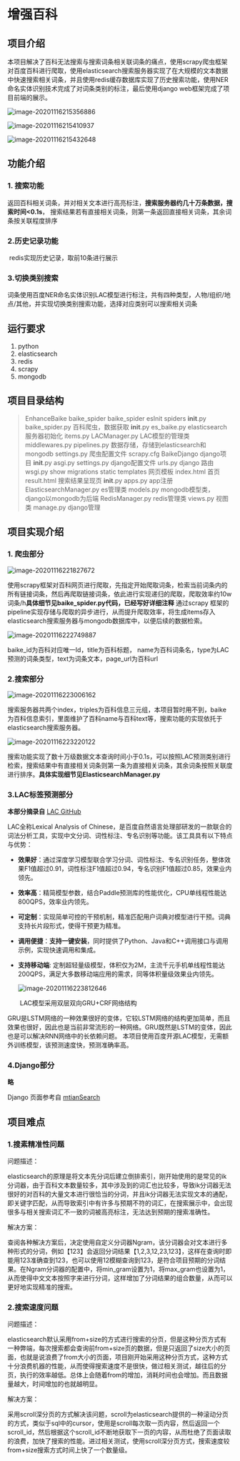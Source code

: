 # 增强百科

## 项目介绍

​		本项目解决了百科无法搜索与搜索词条相关联词条的痛点，使用scrapy爬虫框架对百度百科进行爬取，使用elasticsearch搜索服务器实现了在大规模的文本数据中快速搜索相关词条，并且使用redis缓存数据库实现了历史搜索功能，使用NER命名实体识别技术完成了对词条类别的标注，最后使用django web框架完成了项目前端的展示。

![image-20201116215356886](C:\Users\89252\AppData\Roaming\Typora\typora-user-images\image-20201116215356886.png)

![image-20201116215410937](C:\Users\89252\AppData\Roaming\Typora\typora-user-images\image-20201116215410937.png)

![image-20201116215432648](C:\Users\89252\AppData\Roaming\Typora\typora-user-images\image-20201116215432648.png)

## 功能介绍

### 1. 搜索功能

​		返回百科相关词条，并对相关文本进行高亮标注，**搜索服务器约几十万条数据，搜索时间<0.1s**， 搜索结果若有直接相关词条，则第一条返回直接相关词条，其余词条按关联程度排序

### 2.历史记录功能

​		redis实现历史记录，取前10条进行展示

### 3.切换类别搜索

​		词条使用百度NER命名实体识别LAC模型进行标注，共有四种类型，人物/组织/地点/其他，并实现切换类别搜索功能，选择对应类别可以搜索相关词条

## 运行要求

1. python
2. elasticsearch
3. redis
4. scrapy
5. mongodb

## 项目目录结构

> EnhanceBaike
> 	baike_spider
> 		baike_spider 
> 			esInit
> 			spiders
> 				__init__.py
> 				baike_spider.py	百科爬虫，数据获取
> 			__init__.py
> 			es_baike.py	elasticsearch服务器初始化
> 			items.py
> 			LACManager.py	LAC模型的管理类
> 			middlewares.py
> 			pipelines.py	数据存储，存储到elasticsearch和mongodb
> 			settings.py	爬虫配置文件
> 		scrapy.cfg
> BaikeDjango	django项目
> 	__init__.py
> 	asgi.py
> 	settings.py	django配置文件
> 	urls.py	django 路由
> 	wsgi.py
> show
> 	migrations
> 	static
> 	templates	网页模板
> 		index.html	首页
> 		result.html	搜索结果呈现页
> 	__init__.py
> 	apps.py	app注册
> 	ElasticsearchManager.py	es管理类
> 	models.py	mongodb模型类，django以mongodb为后端
> 	RedisManager.py	redis管理类
> 	views.py	视图类
> manage.py	django管理

## 项目实现介绍

### 1. 爬虫部分

![image-20201116221827672](C:\Users\89252\AppData\Roaming\Typora\typora-user-images\image-20201116221827672.png)

​		使用scrapy框架对百科网页进行爬取，先指定开始爬取词条，检索当前词条内的所有链接词条，然后再爬取链接词条，依此进行实现递归的爬取，爬取效率约10w词条/h
​		**具体细节见baike_spider.py代码，已经写好详细注释**
​		通过scrapy 框架的pipeline实现存储与爬取的异步进行，从而提升爬取效率，将生成items存入elasticsearch搜索服务器与mongodb数据库中，以便后续的数据检索。

![image-20201116222749887](C:\Users\89252\AppData\Roaming\Typora\typora-user-images\image-20201116222749887.png)

baike_id为百科对应唯一Id，title为百科标题， name为百科词条名，type为LAC预测的词条类型，text为词条文本，page_url为百科url

### 2.搜索部分

![image-20201116223006162](C:\Users\89252\AppData\Roaming\Typora\typora-user-images\image-20201116223006162.png)

​		搜索服务器共两个index，triples为百科信息三元组，本项目暂时用不到，baike为百科信息索引，里面维护了百科name与百科text等，搜索功能的实现依托于elasticsearch搜索服务器。

![image-20201116223220122](C:\Users\89252\AppData\Roaming\Typora\typora-user-images\image-20201116223220122.png)

​		搜索功能实现了数十万级数据文本查询时间小于0.1s，可以按照LAC预测类别进行检索，搜索结果中有直接相关词条则第一条为直接相关词条，其余词条按照关联度进行排序。
​		**具体实现细节见ElasticsearchManager.py**

### 3.LAC标签预测部分

**本部分摘录自**  [LAC GitHub](https://github.com/baidu/lac)

LAC全称Lexical Analysis of Chinese，是百度自然语言处理部研发的一款联合的词法分析工具，实现中文分词、词性标注、专名识别等功能。该工具具有以下特点与优势：

- **效果好**：通过深度学习模型联合学习分词、词性标注、专名识别任务，整体效果F1值超过0.91，词性标注F1值超过0.94，专名识别F1值超过0.85，效果业内领先。

- **效率高**：精简模型参数，结合Paddle预测库的性能优化，CPU单线程性能达800QPS，效率业内领先。

- **可定制**：实现简单可控的干预机制，精准匹配用户词典对模型进行干预。词典支持长片段形式，使得干预更为精准。

- **调用便捷**：**支持一键安装**，同时提供了Python、Java和C++调用接口与调用示例，实现快速调用和集成。

- **支持移动端**: 定制超轻量级模型，体积仅为2M，主流千元手机单线程性能达200QPS，满足大多数移动端应用的需求，同等体积量级效果业内领先。

  ![image-20201116223812646](C:\Users\89252\AppData\Roaming\Typora\typora-user-images\image-20201116223812646.png)

  ​														LAC模型采用双层双向GRU+CRF网络结构

GRU是LSTM网络的一种效果很好的变体，它较LSTM网络的结构更加简单，而且效果也很好，因此也是当前非常流形的一种网络。GRU既然是LSTM的变体，因此也是可以解决RNN网络中的长依赖问题。
本项目使用百度开源LAC模型，无需额外训练模型，该预测速度快，预测准确率高。

### 4.Django部分

**略**

Django 页面参考自 [mtianSearch](https://github.com/mtianyan/mtianyanSearch)

## 项目难点

### 1.搜素精准性问题

问题描述：

​		elasticsearch的原理是将文本先分词后建立倒排索引，刚开始使用的是常见的ik分词器，由于百科文本数量较多，其中涉及到的词汇也比较多，导致ik分词器无法很好的对百科的大量文本进行很恰当的分词，并且ik分词器无法实现文本的通配，即关键字匹配，从而导致索引中有许多与预期不符的词汇，在搜索展示中，会出现很多与相关搜索词汇不一致的词被高亮标注，无法达到预期的搜索准确性。

解决方案：

​		查阅各种解决方案后，决定使用自定义分词器Ngram，该分词器会对文本进行多种形式的分词，例如【123】会返回分词结果【1,2,3,12,23,123】，这样在查询时即能用123准确查到123，也可以使用12模糊查询到123，是符合项目预期的分词结果。在Ngram分词器的配置中，将min_gram设置为1，将max_gram也设置为1，从而使得中文文本按照字来进行分词，这样增加了分词结果的组合数量，从而可以更好地实现精准的搜索。

### 2.搜索速度问题

问题描述：

​		elasticsearch默认采用from+size的方式进行搜索的分页，但是这种分页方式有一种弊端，每次搜索都会查询前from+size页的数据，但是只返回了size大小的页面，也就是说浪费了from大小的页面，项目刚开始采用这种分页方式，这种方式十分浪费机器的性能，从而使得搜索速度不是很快，做过相关测试，越往后的分页，执行的效率越低。总体上会随着from的增加，消耗时间也会增加。而且数据量越大，时间增加的也就越明显。

解决方案：

​		采用scroll深分页的方式解决该问题，scroll为elasticsearch提供的一种滚动分页的方式，类似于sql中的cursor，使用是scroll每次取一页内容，然后返回一个scroll_id，然后根据这个scroll_id不断地获取下一页的内容，从而杜绝了页面读取的浪费，加快了搜索的性能。进过相关测试，使用scroll深分页方式，搜索速度较from+size搜索方式时间上快了一个数量级。

